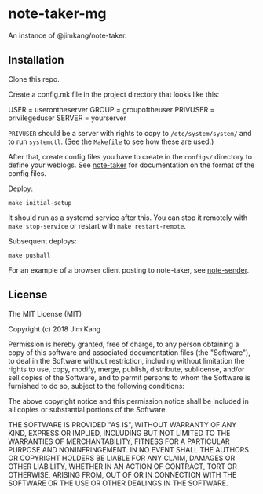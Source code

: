 note-taker-mg
==================

An instance of @jimkang/note-taker.

Installation
------------

Clone this repo.

Create a config.mk file in the project directory that looks like this:

USER = userontheserver
GROUP = groupoftheuser
PRIVUSER = privilegeduser
SERVER = yourserver

`PRIVUSER` should be a server with rights to copy to `/etc/system/system/` and to run `systemctl`. (See the `Makefile` to see how these are used.)

After that, create config files you have to create in the `configs/` directory to define your weblogs. See [note-taker](jimkang/note-taker) for documentation on the format of the config files.

Deploy:

    make initial-setup

It should run as a systemd service after this. You can stop it remotely with `make stop-service` or restart with `make restart-remote`.

Subsequent deploys:

    make pushall

For an example of a browser client posting to note-taker, see [note-sender](https://github.com/jimkang/note-sender).

License
-------

The MIT License (MIT)

Copyright (c) 2018 Jim Kang

Permission is hereby granted, free of charge, to any person obtaining a copy
of this software and associated documentation files (the "Software"), to deal
in the Software without restriction, including without limitation the rights
to use, copy, modify, merge, publish, distribute, sublicense, and/or sell
copies of the Software, and to permit persons to whom the Software is
furnished to do so, subject to the following conditions:

The above copyright notice and this permission notice shall be included in
all copies or substantial portions of the Software.

THE SOFTWARE IS PROVIDED "AS IS", WITHOUT WARRANTY OF ANY KIND, EXPRESS OR
IMPLIED, INCLUDING BUT NOT LIMITED TO THE WARRANTIES OF MERCHANTABILITY,
FITNESS FOR A PARTICULAR PURPOSE AND NONINFRINGEMENT. IN NO EVENT SHALL THE
AUTHORS OR COPYRIGHT HOLDERS BE LIABLE FOR ANY CLAIM, DAMAGES OR OTHER
LIABILITY, WHETHER IN AN ACTION OF CONTRACT, TORT OR OTHERWISE, ARISING FROM,
OUT OF OR IN CONNECTION WITH THE SOFTWARE OR THE USE OR OTHER DEALINGS IN
THE SOFTWARE.
